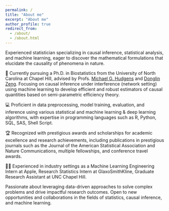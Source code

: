```yaml
---
permalink: /
title: "About me"
excerpt: "About me"
author_profile: true
redirect_from: 
  - /about/
  - /about.html
---
```


Experienced statistician specializing in causal inference, statistical analysis, and machine learning, eager to discover the mathematical formulations that elucidate the causality of phenomena in nature. 

🔬 Currently pursuing a Ph.D. in Biostatistics from the University of North Carolina at Chapel Hill, advised by Profs. [Michael G. Hudgens](https://sph.unc.edu/adv_profile/michael-hudgens-phd/) and [Donglin Zeng](https://www.bios.unc.edu/~dzeng/). Focusing on causal inference under interference (network setting) using machine learning to develop efficient and robust estimators of causal quantities based on semi-parametric efficiency theory. 

💻 Proficient in data preprocessing, model training, evaluation, and inference using various statistical and machine learning & deep learning algorithms, with expertise in programming languages such as R, Python, SQL, SAS, Shell Script. 

🏆 Recognized with prestigious awards and scholarships for academic excellence and research achievements, including publications in prestigious journals such as the Journal of the American Statistical Association and Nature Communications, multiple fellowships, and conference travel awards. 

👨‍💼 Experienced in industry settings as a Machine Learning Engineering Intern at Apple, Research Statistics Intern at GlaxoSmithKline, Graduate Research Assistant at UNC Chapel Hill. 

Passionate about leveraging data-driven approaches to solve complex problems and drive impactful research outcomes. Open to new opportunities and collaborations in the fields of statistics, causal inference, and machine learning.
